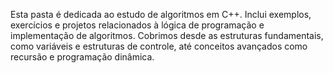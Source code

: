 Esta pasta é dedicada ao estudo de algoritmos em C++. Inclui exemplos, exercícios e projetos relacionados à lógica de programação e implementação de algoritmos. Cobrimos desde as estruturas fundamentais, como variáveis e estruturas de controle, até conceitos avançados como recursão e programação dinâmica. 
